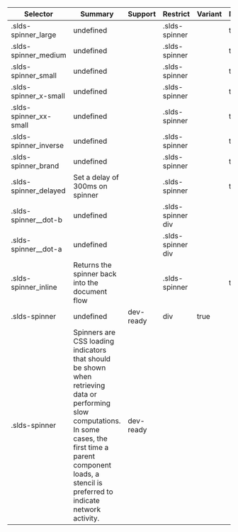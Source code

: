 

| Selector | Summary | Support | Restrict | Variant | Modifier |
|-------|-------|-------|-------|-------|-------|
| .slds-spinner_large | undefined |   | .slds-spinner |   | true |
| .slds-spinner_medium | undefined |   | .slds-spinner |   | true |
| .slds-spinner_small | undefined |   | .slds-spinner |   | true |
| .slds-spinner_x-small | undefined |   | .slds-spinner |   | true |
| .slds-spinner_xx-small | undefined |   | .slds-spinner |   | true |
| .slds-spinner_inverse | undefined |   | .slds-spinner |   | true |
| .slds-spinner_brand | undefined |   | .slds-spinner |   | true |
| .slds-spinner_delayed | Set a delay of 300ms on spinner |   | .slds-spinner |   | true |
| .slds-spinner__dot-b | undefined |   | .slds-spinner div |   |   |
| .slds-spinner__dot-a | undefined |   | .slds-spinner div |   |   |
| .slds-spinner_inline | Returns the spinner back into the document flow |   | .slds-spinner |   | true |
| .slds-spinner | undefined | dev-ready | div | true |   |
| .slds-spinner | Spinners are CSS loading indicators that should be shown when retrieving data or performing slow computations. In some cases, the first time a parent component loads, a stencil is preferred to indicate network activity. | dev-ready |   |   |   |